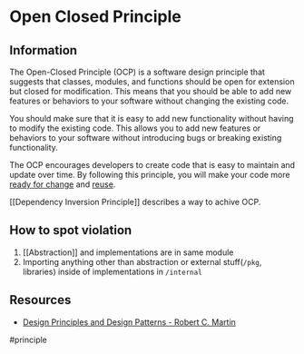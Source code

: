 # Open Closed Principle

## Information

The Open-Closed Principle (OCP) is a software design principle that suggests that classes, modules, and functions should be open for extension but closed for modification. This means that you should be able to add new features or behaviors to your software without changing the existing code.

You should make sure that it is easy to add new functionality without having to modify the existing code. This allows you to add new features or behaviors to your software without introducing bugs or breaking existing functionality.

The OCP encourages developers to create code that is easy to maintain and update over time. By following this principle, you will make your code more [ready for change](https://github.com/vimcki/design-principles/blob/master/Ready%20for%20Change.md) and [reuse](https://github.com/vimcki/design-principles/blob/master/Reusability.md). 

[[Dependency Inversion Principle]] describes a way to achive OCP.

## How to spot violation

1. [[Abstraction]] and implementations are in same module
1. Importing anything other than abstraction or external stuff(`/pkg`, libraries) inside of implementations in `/internal`

## Resources

- [Design Principles and Design Patterns - Robert C. Martin](http://staff.cs.utu.fi/~jounsmed/doos_06/material/DesignPrinciplesAndPatterns.pdf)

#principle
